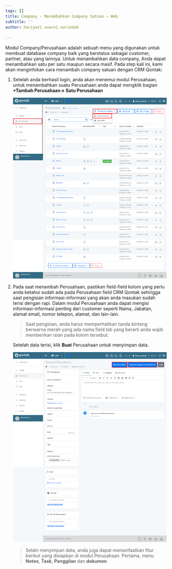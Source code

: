 ```yaml
---
tags: []
title: Company - Menambahkan Company Satuan – Web
subtitle: ''
author: hariyati suarni nurindah

---
```

Modul Company/Perusahaan adalah sebuah menu yang digunakan untuk membuat database company baik yang berstatus sebagai customer, partner, atau yang lainnya. Untuk menambahkan data company, Anda dapat menambahkan satu per satu maupun secara masif. Pada step kali ini, kami akan menginfokan cara menambah company satuan dengan CRM Qontak:

1. Setelah anda berhasil login, anda akan menemui modul Perusahaan, untuk menambahkan suatu Perusahaan anda dapat mengklik bagian **+Tambah Perusahaan-> Satu Perusahaan**

   ![](/uploads/screencapture-qontak-crm-companies-2021-10-01-09_11_48.png)
2. Pada saat menambah Perusahaan, pastikan field-field kolom yang perlu anda ketahui sudah ada pada Perusahaan field CRM Qontak sehingga saat pengisian informasi-informasi yang akan anda masukan sudah terisi dengan rapi. Dalam modul Perusahaan anda dapat mengisi informasi-informasi penting dari customer seperti Nama, Jabatan, alamat email, nomor telepon, alamat, dan lain-lain.

   > Saat pengisian, anda harus memperhatikan tanda bintang berwarna merah yang ada nama field tsb yang berarti anda wajib memberikan isian pada kolom tersebut.

   Setelah data terisi, klik **Buat** Perusahaan untuk menyimpan data.

   ![](/uploads/screencapture-qontak-crm-companies-new-2021-10-01-09_11_18.png)

   > Selain menyimpan data, anda juga dapat memanfaatkan fitur berikut yang disiapkan di modul Perusahaan. Pertama, menu **Notes**, **Task**, **Panggilan** dan **dokumen** 